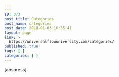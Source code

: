 ```yaml
---
---
ID: 373
post_title: Categories
post_name: categories
post_date: 2018-01-03 16:35:41
layout: page
link: >
  https://universalflowuniversity.com/categories/
published: true
tags: [ ]
categories: [ ]
---
```

[anspress]